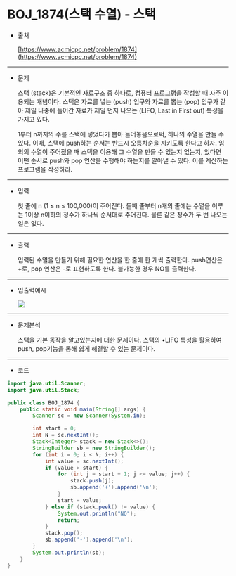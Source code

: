 # BOJ_1874(스택 수열) - 스택

-   출처
    
    [https://www.acmicpc.net/problem/1874](https://www.acmicpc.net/problem/1874)

---

-   문제
    
    스택 (stack)은 기본적인 자료구조 중 하나로, 컴퓨터 프로그램을 작성할 때 자주 이용되는 개념이다. 스택은 자료를 넣는 (push) 입구와 자료를 뽑는 (pop) 입구가 같아 제일 나중에 들어간 자료가 제일 먼저 나오는 (LIFO, Last in First out) 특성을 가지고 있다.
    
    1부터 n까지의 수를 스택에 넣었다가 뽑아 늘어놓음으로써, 하나의 수열을 만들 수 있다. 이때, 스택에 push하는 순서는 반드시 오름차순을 지키도록 한다고 하자. 임의의 수열이 주어졌을 때 스택을 이용해 그 수열을 만들 수 있는지 없는지, 있다면 어떤 순서로 push와 pop 연산을 수행해야 하는지를 알아낼 수 있다. 이를 계산하는 프로그램을 작성하라.
    
---

-   입력
    
    첫 줄에 n (1 ≤ n ≤ 100,000)이 주어진다. 둘째 줄부터 n개의 줄에는 수열을 이루는 1이상 n이하의 정수가 하나씩 순서대로 주어진다. 물론 같은 정수가 두 번 나오는 일은 없다.
    
---

-   출력
    
    입력된 수열을 만들기 위해 필요한 연산을 한 줄에 한 개씩 출력한다. push연산은 +로, pop 연산은 -로 표현하도록 한다. 불가능한 경우 NO를 출력한다.
    
---

-   입출력예시
    
    ![](https://img1.daumcdn.net/thumb/R1280x0/?scode=mtistory2&fname=https%3A%2F%2Fblog.kakaocdn.net%2Fdn%2F4OKpy%2FbtsfCtlWuug%2FEqEr7YmAOntPsS7pb1tEeK%2Fimg.png)
    
---

-   문제분석
    
    스택을 기본 동작을 알고있는지에 대한 문제이다. 스택의 •LIFO 특성을 활용하여 push, pop기능을 통해 쉽게 해결할 수 있는 문제이다.
    
---

-   코드
    
```java
import java.util.Scanner;
import java.util.Stack;

public class BOJ_1874 {
    public static void main(String[] args) {
        Scanner sc = new Scanner(System.in);

        int start = 0;
        int N = sc.nextInt();
        Stack<Integer> stack = new Stack<>();
        StringBuilder sb = new StringBuilder();
        for (int i = 0; i < N; i++) {
            int value = sc.nextInt();
            if (value > start) {
                for (int j = start + 1; j <= value; j++) {
                    stack.push(j);
                    sb.append('+').append('\n');
                }
                start = value;
            } else if (stack.peek() != value) {
                System.out.println("NO");
                return;
            }
            stack.pop();
            sb.append('-').append('\n');
        }
        System.out.println(sb);
    }
}
```